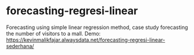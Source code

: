 # forecasting-regresi-linear
Forecasting using simple linear regression method, case study forecasting the number of visitors to a mall.  Demo: https://kevinmalikfajar.alwaysdata.net/forecasting-regresi-linear-sederhana/
